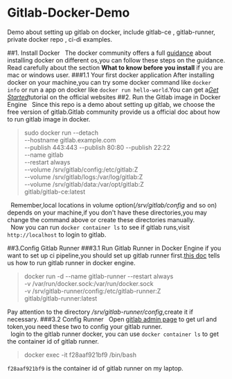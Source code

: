 # Gitlab-Docker-Demo
Demo about setting up gitlab on docker, include gitlab-ce , gitlab-runner, private docker repo , ci-di examples.

##1. Install Docker
&nbsp;&nbsp;The docker community offers a full [guidance](https://docs.docker.com/install/) about installing docker on different os,you can follow these steps on the guidance.
Read carefully about the section **What to know before you install** if you are mac or windows user.
###1.1 Your first docker application
After installing docker on your machine,you can try some docker command like `docker info` or run a app on docker like `docker run hello-world`.You can get a[*Get Started*](https://docs.docker.com/get-started/)tutorial on the official websites
##2. Run the Gitlab image in Docker Engine
&nbsp;&nbsp;Since this repo is a demo about setting up gitlab, we choose the free version of gitlab.Gitlab community provide us a official doc about how to run gitlab image in docker.
> <span style="color:dark">sudo docker run --detach \
   	--hostname gitlab.example.com \
   	--publish 443:443 --publish 80:80 --publish 22:22 \
   	--name gitlab \
   	--restart always \
   	--volume /srv/gitlab/config:/etc/gitlab:Z \
   	--volume /srv/gitlab/logs:/var/log/gitlab:Z \
   	--volume /srv/gitlab/data:/var/opt/gitlab:Z \
   	gitlab/gitlab-ce:latest</span>

&nbsp;&nbsp;Remember,local locations in volume option(*/srv/gitlab/config* and so on)
depends on your machine,if you don't have these directories,you may change the command above or create these directories manually. &nbsp;
<br/>
&nbsp;&nbsp;Now you can run `docker container ls` to see if gitlab runs,visit `http://localhost` to login to gitlab.

##3.Config Gitlab Runner
###3.1 Run Gitlab Runner in Docker Engine
if you want to set up ci pipeline,you should set up gitlab runner first.[this doc](https://docs.gitlab.com/runner/install/docker.html)
tells us how to run gitlab runner in docker engine.
> docker run -d --name gitlab-runner --restart always \
    -v /var/run/docker.sock:/var/run/docker.sock \
    -v /srv/gitlab-runner/config:/etc/gitlab-runner:Z \
    gitlab/gitlab-runner:latest
    
Pay attention to the directory */srv/gitlab-runner/config*,create it if necessary.
###3.2 Config Runner
&nbsp;&nbsp;Open [gitlab admin page](http://localhost/admin/runners) to get url and token,you need these two to config your gitlab runner.
<br />
&nbsp;&nbsp;login to the gitlab runner docker, you can use `docker container ls` to get the container id of gitlab runner.
>  docker exec -it f28aaf921bf9 /bin/bash

`f28aaf921bf9` is the container id of gitlab runner on my laptop.
